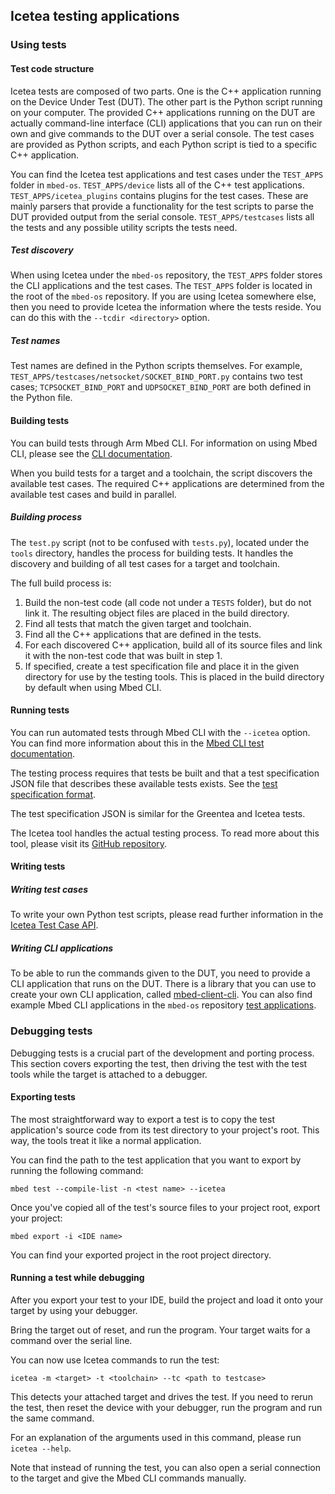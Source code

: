 ## Icetea testing applications

### Using tests

#### Test code structure

Icetea tests are composed of two parts. One is the C++ application running on the Device Under Test (DUT). The other part is the Python script running on your computer. The provided C++ applications running on the DUT are actually command-line interface (CLI) applications that you can run on their own and give commands to the DUT over a serial console. The test cases are provided as Python scripts, and each Python script is tied to a specific C++ application.

You can find the Icetea test applications and test cases under the `TEST_APPS` folder in `mbed-os`. `TEST_APPS/device` lists all of the C++ test applications. `TEST_APPS/icetea_plugins` contains plugins for the test cases. These are mainly parsers that provide a functionality for the test scripts to parse the DUT provided output from the serial console. `TEST_APPS/testcases` lists all the tests and any possible utility scripts the tests need.

##### Test discovery

When using Icetea under the `mbed-os` repository, the `TEST_APPS` folder stores the CLI applications and the test cases. The `TEST_APPS` folder is located in the root of the `mbed-os` repository. If you are using Icetea somewhere else, then you need to provide Icetea the information where the tests reside. You can do this with the `--tcdir <directory>` option.

##### Test names

Test names are defined in the Python scripts themselves. For example, `TEST_APPS/testcases/netsocket/SOCKET_BIND_PORT.py` contains two test cases; `TCPSOCKET_BIND_PORT` and `UDPSOCKET_BIND_PORT` are both defined in the Python file.

#### Building tests

You can build tests through Arm Mbed CLI. For information on using Mbed CLI, please see the [CLI documentation](developing-mbed-cli.html).

When you build tests for a target and a toolchain, the script discovers the available test cases. The required C++ applications are determined from the available test cases and build in parallel.

##### Building process

The `test.py` script (not to be confused with `tests.py`), located under the `tools` directory, handles the process for building tests. It handles the discovery and building of all test cases for a target and toolchain.

The full build process is:

1. Build the non-test code (all code not under a `TESTS` folder), but do not link it. The resulting object files are placed in the build directory.
1. Find all tests that match the given target and toolchain.
1. Find all the C++ applications that are defined in the tests.
1. For each discovered C++ application, build all of its source files and link it with the non-test code that was built in step 1.
1. If specified, create a test specification file and place it in the given directory for use by the testing tools. This is placed in the build directory by default when using Mbed CLI.

#### Running tests

You can run automated tests through Mbed CLI with the `--icetea` option. You can find more information about this in the [Mbed CLI test documentation](test-and-debug.html).

The testing process requires that tests be built and that a test specification JSON file that describes these available tests exists. See the [test specification format](https://github.com/ARMmbed/mbed-os-tools/tree/master/packages/mbed-greentea).

The test specification JSON is similar for the Greentea and Icetea tests.

The Icetea tool handles the actual testing process. To read more about this tool, please visit its [GitHub repository](https://github.com/ARMmbed/icetea).

#### Writing tests

##### Writing test cases

To write your own Python test scripts, please read further information in the [Icetea Test Case API](https://github.com/ARMmbed/icetea/blob/master/doc/tc_api.md).

##### Writing CLI applications

To be able to run the commands given to the DUT, you need to provide a CLI application that runs on the DUT. There is a library that you can use to create your own CLI application, called [mbed-client-cli](https://github.com/ARMmbed/mbed-client-cli). You can also find example Mbed CLI applications in the `mbed-os` repository [test applications](https://github.com/ARMmbed/mbed-os/tree/master/TEST_APPS/device).

### Debugging tests

Debugging tests is a crucial part of the development and porting process. This section covers exporting the test, then driving the test with the test tools while the target is attached to a debugger.

#### Exporting tests

The most straightforward way to export a test is to copy the test application's source code from its test directory to your project's root. This way, the tools treat it like a normal application.

You can find the path to the test application that you want to export by running the following command:

```
mbed test --compile-list -n <test name> --icetea
```

Once you've copied all of the test's source files to your project root, export your project:

```
mbed export -i <IDE name>
```

You can find your exported project in the root project directory.

#### Running a test while debugging

After you export your test to your IDE, build the project and load it onto your target by using your debugger.

Bring the target out of reset, and run the program. Your target waits for a command over the serial line.

You can now use Icetea commands to run the test:

```
icetea -m <target> -t <toolchain> --tc <path to testcase>
```

This detects your attached target and drives the test. If you need to rerun the test, then reset the device with your debugger, run the program and run the same command.

For an explanation of the arguments used in this command, please run `icetea --help`.

Note that instead of running the test, you can also open a serial connection to the target and give the Mbed CLI commands manually.
